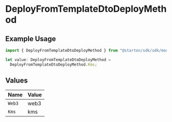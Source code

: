 # DeployFromTemplateDtoDeployMethod

## Example Usage

```typescript
import { DeployFromTemplateDtoDeployMethod } from "@starton/sdk/sdk/models/shared";

let value: DeployFromTemplateDtoDeployMethod =
  DeployFromTemplateDtoDeployMethod.Kms;
```

## Values

| Name   | Value  |
| ------ | ------ |
| `Web3` | web3   |
| `Kms`  | kms    |